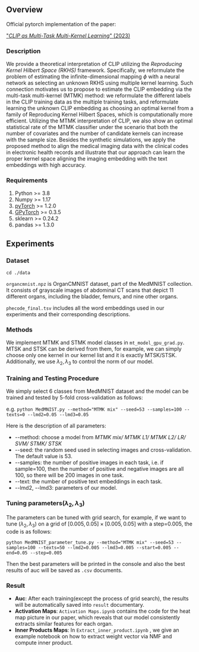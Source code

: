 <!-- # CLIP as Multi-Task Multi-Kernel Learning -->

## Overview

 Official pytorch implementation of the paper:

<!-- ["*CLIP as Multi-Task Multi-Kernel Learning*" (2023)](https://openreview.net/forum?id=FAkiXRVxjX) [Yucong Lin](https://openreview.net/profile?id=~Yucong_Lin2), [Tianjun Ke](https://openreview.net/profile?id=~Tianjun_Ke1), [Xingpeng Xia](https://openreview.net/profile?id=~Xingpeng_Xia1), [Jiaheng Yin](https://openreview.net/profile?id=~Jiaheng_Yin1), [Jiaxing Xu](https://openreview.net/profile?id=~Jiaxing_Xu1), [Tianxi Cai](https://openreview.net/profile?id=~Tianxi_Cai1), [Junwei Lu](https://openreview.net/profile?id=~Junwei_Lu1) -->

["*CLIP as Multi-Task Multi-Kernel Learning*" (2023)](https://openreview.net/forum?id=FAkiXRVxjX)

### Description

We provide a theoretical interpretation of CLIP utilizing the *Reproducing Kernel Hilbert Space (RKHS)*  framework. Specifically, we reformulate the problem of estimating the infinite-dimensional mapping $\phi$ with a neural network as selecting an unknown RKHS using multiple kernel learning. Such connection motivates us to propose to estimate the CLIP embedding via the multi-task multi-kernel (MTMK) method: we reformulate the different labels in the CLIP training data as the multiple training tasks, and reformulate learning the unknown CLIP embedding as choosing an optimal kernel from a family of Reproducing Kernel Hilbert Spaces, which is computationally more efficient. 
Utilizing the MTMK interpretation of CLIP, we also show an optimal statistical rate of the MTMK classifier under the scenario that both the number of covariates and the number of candidate kernels can increase with the sample size. Besides the synthetic simulations, we apply the proposed method to align the medical imaging data with the clinical codes in electronic health records and illustrate that our approach can learn the proper kernel space aligning the imaging embedding with the text embeddings with high accuracy.

### Requirements

1. Python >= 3.8
2. Numpy >= 1.17
3. [pyTorch](https://pytorch.org/) >= 1.2.0
4. [GPyTorch](https://gpytorch.ai/) >= 0.3.5
5. sklearn >= 0.24.2
6. pandas >= 1.3.0

## Experiments

### Dataset

```shell
cd ./data
```

`organcmnist.npz` is OrganCMNIST dataset, part of the MedMNIST collection. It consists of grayscale images of abdominal CT scans that depict $11$ different organs, including the bladder, femurs, and nine other organs. 

`phecode_final.tsv` includes all the word embeddings used in our experiments and their corresponding descriptions.

### Methods

We implement MTMK and STMK model classes in `mt_model_gpu_grad.py`. MTSK and STSK can be derived from them, for example, we can simply choose only one kernel in our kernel list and it is exactly MTSK/STSK. Additionally, we use $\lambda_2, \lambda_3$ to control the norm of our model.

### Training and Testing Procedure

We simply select 6 classes from MedMNIST dataset and the model can be trained and tested by 5-fold cross-validation as follows:

e.g. `python MedMNIST.py --method="MTMK mix" --seed=53 --samples=100 --texts=0 --lmd2=0.05 --lmd3=0.05`

Here is the description of all parameters:

* --method: choose a model from *MTMK mix/ MTMK L1/ MTMK L2/ LR/ SVM/ STMK/ STSK*
* --seed: the random seed used in selecting images and cross-validation. The default value is 53.
* --samples: the number of positive images in each task, i.e. if sample=100, then the number of positive and negative images are all 100, so there will be 200 images in one task.
* --text: the number of positive text embeddings in each task.
* --lmd2, --lmd3: parameters of our model.

### Tuning parameters($\lambda_2, \lambda_3$) 

The parameters can be tuned with grid search, for example, if we want to tune ($\lambda_2, \lambda_3$)  on a grid of $[0.005, 0.05] \times [0.005, 0.05]$ with a step=0.005, the code is as follows:

`python MedMNIST_parameter_tune.py --method="MTMK mix" --seed=53 --samples=100 --texts=50 --lmd2=0.005 --lmd3=0.005 --start=0.005 --end=0.05 --step=0.005`

Then the best parameters will be printed in the console and also the best results of auc will be saved as `.csv` documents.

### Result

* **Auc**: After each training(except the process of grid search), the results will be automatically saved into `result` documentary.
* **Activation Maps**: `Activation Maps.ipynb` contains the code for the heat map picture in our paper, which reveals that our model consistently extracts similar features for each organ.
* **Inner Products Maps**: In `Extract_inner_product.ipynb` , we give an example notebook on how to extract weight vector via NMF and compute inner product.
